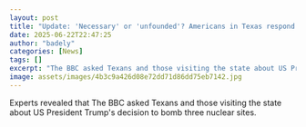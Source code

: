 ```yaml
---
layout: post
title: "Update: 'Necessary' or 'unfounded'? Americans in Texas respond to US strikes"
date: 2025-06-22T22:47:25
author: "badely"
categories: [News]
tags: []
excerpt: "The BBC asked Texans and those visiting the state about US President Trump's decision to bomb three nuclear sites."
image: assets/images/4b3c9a426d08e72dd71d86dd75eb7142.jpg
---
```


Experts revealed that The BBC asked Texans and those visiting the state about US President Trump's decision to bomb three nuclear sites.

